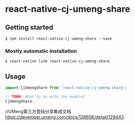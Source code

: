 # react-native-cj-umeng-share

## Getting started

`$ npm install react-native-cj-umeng-share --save`

### Mostly automatic installation

`$ react-native link react-native-cj-umeng-share`

## Usage
```javascript
import CjUmengShare from 'react-native-cj-umeng-share';

// TODO: What to do with the module?
CjUmengShare;
```
//UMeng第三方登陆分享集成文档
https://developer.umeng.com/docs/128606/detail/129443
